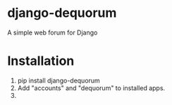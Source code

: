 # django-dequorum
A simple web forum for Django

# Installation

1. pip install django-dequorum
2. Add "accounts" and "dequorum" to installed apps.
3. 
